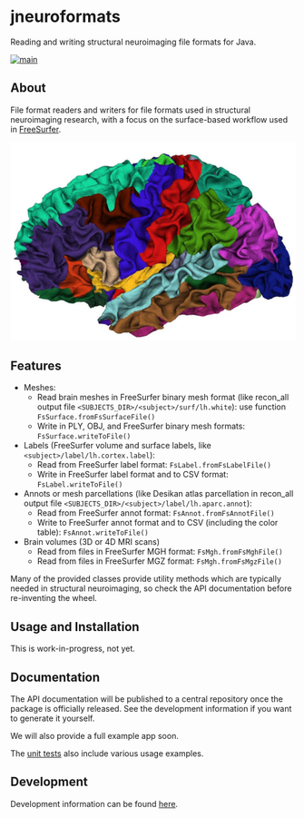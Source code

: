 # jneuroformats
Reading and writing structural neuroimaging file formats for Java.

[![main](https://github.com/dfsp-spirit/jneuroFormats/actions/workflows/unittests.yml/badge.svg?branch=main)](https://github.com/dfsp-spirit/jneuroFormats/actions)


## About

File format readers and writers for file formats used in structural neuroimaging research, with a focus on the
surface-based workflow used in [FreeSurfer](https://freesurfer.net).


![Vis](./img/rgl_brain_aparc.jpg?raw=true "An aparc brain atlas visualization.")


## Features

* Meshes:
  - Read brain meshes in FreeSurfer binary mesh format (like recon_all output file `<SUBJECTS_DIR>/<subject>/surf/lh.white`): use function `FsSurface.fromFsSurfaceFile()`
  - Write in PLY, OBJ, and FreeSurfer binary mesh formats: `FsSurface.writeToFile()`
* Labels (FreeSurfer volume and surface labels, like `<subject>/label/lh.cortex.label`):
  - Read from FreeSurfer label format:  `FsLabel.fromFsLabelFile()`
  - Write in FreeSurfer label format and to CSV format: `FsLabel.writeToFile()`
* Annots or mesh parcellations (like Desikan atlas parcellation in recon_all output file `<SUBJECTS_DIR>/<subject>/label/lh.aparc.annot`):
  - Read from FreeSurfer annot format: `FsAnnot.fromFsAnnotFile()`
  - Write to FreeSurfer annot format and to CSV (including the color table):  `FsAnnot.writeToFile()`
* Brain volumes (3D or 4D MRI scans)
  - Read from files in FreeSurfer MGH format: `FsMgh.fromFsMghFile()`
  - Read from files in FreeSurfer MGZ format: `FsMgh.fromFsMgzFile()`

Many of the provided classes provide utility methods which are typically needed in structural neuroimaging, so check the API documentation before re-inventing the wheel.


## Usage and Installation

This is work-in-progress, not yet.


## Documentation

The API documentation will be published to a central repository once the package is officially released. See the development information if you want to generate it yourself.

We will also provide a full example app soon.

The [unit tests](./jneuroformats/src/test/java/org/rcmd/jneuroformats/) also include various usage examples.


## Development

Development information can be found [here](./jneuroformats/README_dev.md).

